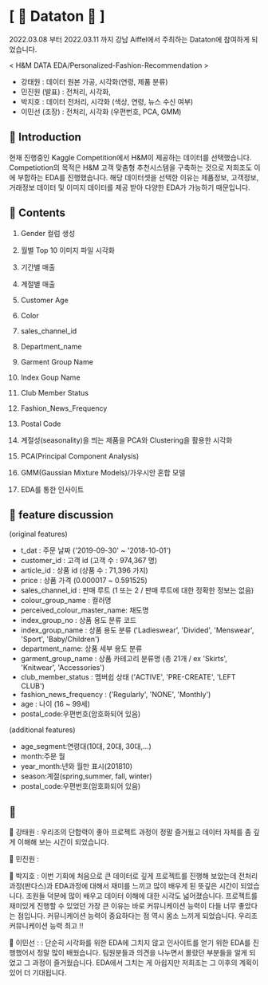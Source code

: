 # [ &#128081; Dataton &#128081; ]
2022.03.08 부터 2022.03.11 까지 강남 Aiffel에서 주최하는 Dataton에 참여하게 되었습니다.

< H&M DATA EDA/Personalized-Fashion-Recommendation >
- 강태원 : 데이터 원본 가공, 시각화(연령, 제품 분류)
- 민진원 (발표) : 전처리, 시각화,
- 박지호 : 데이터 전처리, 시각화 (색상, 연령, 뉴스 수신 여부)
- 이민선 (조장) : 전처리, 시각화 (우편번호, PCA, GMM)
## &#128085; Introduction
현재 진행중인 Kaggle Competition에서 H&M이 제공하는 데이터를 선택했습니다.
Competiotion의 목적은 H&M 고객 맞춤형 추천시스템을 구축하는 것으로 저희조도 이에 부합하는 EDA를 진행했습니다.
해당 데이터셋을 선택한 이유는 제품정보, 고객정보, 거래정보 데이터 및 이미지 데이터를 제공 받아 다양한 EDA가 가능하기 때문입니다.

## &#128086; Contents
01. Gender 컬럼 생성

02. 월별 Top 10 이미지 파일 시각화

03. 기간별 매출

04. 계절별 매출

05. Customer Age

06. Color

07. sales_channel_id

08. Department_name

09. Garment Group Name

10. Index Goup Name

11. Club Member Status

12. Fashion_News_Frequency

13. Postal Code 

14. 계절성(seasonality)을 띄는 제품을 PCA와 Clustering을 활용한 시각화

15. PCA(Principal Component Analysis)

16. GMM(Gaussian Mixture Models)/가우시안 혼합 모델

17. EDA를 통한 인사이트

## &#128095; feature discussion
(original features)
- t_dat : 주문 날짜 ('2019-09-30' ~ '2018-10-01')
- customer_id : 고객 id (고객 수 : 974,367 명)
- article_id : 상품 id (상품 수 : 71,396 가지)
- price : 상품 가격 (0.000017 ~ 0.591525)
- sales_channel_id : 판매 루트 (1 또는 2 / 판매 루트에 대한 정확한 정보는 없음)
- colour_group_name : 컬러명
- perceived_colour_master_name: 채도명
- index_group_no : 상품 용도 분류 코드
- index_group_name : 상품 용도 분류 ('Ladieswear', 'Divided', 'Menswear', 'Sport', 'Baby/Children')
- department_name: 상품 세부 용도 분류
- garment_group_name : 상품 카테고리 분류명 (총 21개 / ex 'Skirts', 'Knitwear', 'Accessories')
- club_member_status : 멤버쉽 상태 ('ACTIVE', 'PRE-CREATE', 'LEFT CLUB')
- fashion_news_frequency : ('Regularly', 'NONE', 'Monthly')
- age : 나이 (16 ~ 99세)
-  postal_code:우편번호(암호화되어 있음)

(additional features)
- age_segment:연령대(10대, 20대, 30대,...)
- month:주문 월
- year_month:년와 월만 표시(201810)
- season:계절(spring,summer, fall, winter)
- postal_code:우편번호(암호화되어 있음)


## &#128140;
&#128147; 강태원 : 우리조의 단합력이 좋아 프로젝트 과정이 정말 즐거웠고 데이터 자체를 좀 깊게 이해해 보는 시간이 되었습니다.

&#128153; 민진원 : 

&#128155; 박지호 : 이번 기회에 처음으로 큰 데이터로 깊게 프로젝트를 진행해 보았는데 전처리 과정(판다스)과 EDA과정에 대해서 재미를 느끼고 많이 배우게 된 뜻깊은 시간이 되었습니다. 조원들 덕분에 많이 배우고 데이터 이해에 대한 시각도 넓어졌습니다. 프로젝트를 재미있게 진행할 수 있었던 가장 큰 이유는 바로 커뮤니케이션 능력이 다들 너무 좋았다는 점입니다. 커뮤니케이션 능력이 중요하다는 점 역시 몸소 느끼게 되었습니다. 우리조 커뮤니케이션 능력 최고 !!

&#128156; 이민선 : : 단순히 시각화를 위한 EDA에 그치지 않고 인사이트를 얻기 위한 EDA를 진행했어서 정말 많이 배웠습니다. 팀원분들과 의견을 나누면서 몰랐던 부분들을 알게 되었고 그 과정이 즐거웠습니다. EDA에서 그치는 게 아쉽지만 저희조는 그 이후의 계획이 있어 더 기대됩니다.
